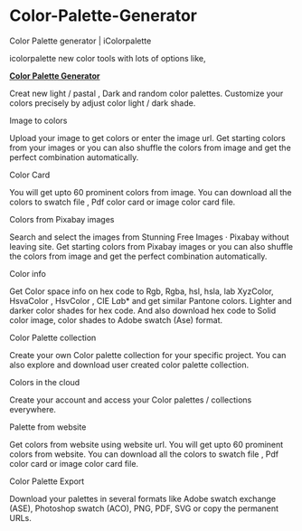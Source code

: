 # Color-Palette-Generator
Color Palette generator | iColorpalette


icolorpalette new color tools with lots of options like,


__[Color Palette Generator](https://icolorpalette.com/color-palette-generator/)__ 


Creat new light / pastal , Dark and random color palettes. Customize your colors precisely by adjust color light / dark shade.

Image to colors

Upload your image to get colors or enter the image url. Get starting colors from your images or you can also shuffle the colors from image and get the perfect combination automatically.

Color Card

You will get upto 60 prominent colors from image. You can download all the colors to swatch file , Pdf color card or image color card file.

Colors from Pixabay images

Search and select the images from Stunning Free Images · Pixabay without leaving site. Get starting colors from Pixabay images or you can also shuffle the colors from image and get the perfect combination automatically.

Color info

Get Color space info on hex code to Rgb, Rgba, hsl, hsla, lab XyzColor, HsvaColor , HsvColor , CIE L*a*b* and get similar Pantone colors. Lighter and darker color shades for hex code. And also download hex code to Solid color image, color shades to Adobe swatch (Ase) format.

Color Palette collection

Create your own Color palette collection for your specific project. You can also explore and download user created color palette collection.

Colors in the cloud

Create your account and access your Color palettes / collections everywhere.

Palette from website

Get colors from website using website url. You will get upto 60 prominent colors from website. You can download all the colors to swatch file , Pdf color card or image color card file.

Color Palette Export

Download your palettes in several formats like Adobe swatch exchange (ASE), Photoshop swatch (ACO), PNG, PDF, SVG or copy the permanent URLs.
